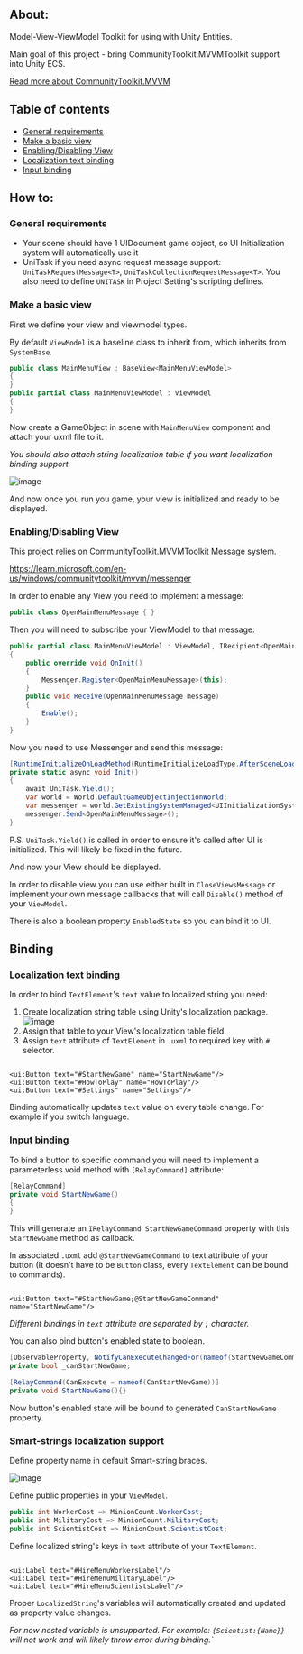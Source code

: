## About:

Model-View-ViewModel Toolkit for using with Unity Entities.

Main goal of this project -
bring CommunityToolkit.MVVMToolkit support into Unity ECS.

[Read more about CommunityToolkit.MVVM](https://learn.microsoft.com/en-us/windows/communitytoolkit/mvvm/introduction)

## Table of contents

- [General requirements](#general-requirements)
- [Make a basic view](#make-a-basic-view)
- [Enabling/Disabling View](#enablingdisabling-view)
- [Localization text binding](#localization-text-binding)
- [Input binding](#input-binding)

## How to:

### General requirements

* Your scene should have 1 UIDocument game object, so
  UI Initialization system will automatically use it
* UniTask if you need async request message support:
  `UniTaskRequestMessage<T>`, `UniTaskCollectionRequestMessage<T>`.
  You also need to define `UNITASK` in Project Setting's scripting defines.

### Make a basic view

First we define your view and viewmodel types.

By default `ViewModel` is a baseline class to inherit from,
which inherits from `SystemBase`.

```csharp
public class MainMenuView : BaseView<MainMenuViewModel>
{
}
public partial class MainMenuViewModel : ViewModel
{
}
```

Now create a GameObject in scene with `MainMenuView` component
and attach your uxml file to it.

*You should also attach string localization table
if you want localization binding support.*

![image](https://user-images.githubusercontent.com/30902981/213801532-92c3a31a-5003-43b8-b928-b76720513067.png)

And now once you run you game,
your view is initialized and ready to be displayed.

### Enabling/Disabling View

This project relies on CommunityToolkit.MVVMToolkit Message system.

https://learn.microsoft.com/en-us/windows/communitytoolkit/mvvm/messenger

In order to enable any View you need to implement a message:

```csharp
public class OpenMainMenuMessage { }
```

Then you will need to subscribe your ViewModel to that message:

```csharp
public partial class MainMenuViewModel : ViewModel, IRecipient<OpenMainMenuMessage>
{
    public override void OnInit()
    {
        Messenger.Register<OpenMainMenuMessage>(this);
    }
    public void Receive(OpenMainMenuMessage message)
    {
        Enable();
    }
}
```

Now you need to use Messenger and send this message:

```csharp
[RuntimeInitializeOnLoadMethod(RuntimeInitializeLoadType.AfterSceneLoad)]
private static async void Init()
{
    await UniTask.Yield();
    var world = World.DefaultGameObjectInjectionWorld;
    var messenger = world.GetExistingSystemManaged<UIInitializationSystem>().Messenger;
    messenger.Send<OpenMainMenuMessage>();
}
```

P.S. `UniTask.Yield()` is called in order to ensure
it's called after UI is initialized. This will likely
be fixed in the future.

And now your View should be displayed.

In order to disable view you can use either built in `CloseViewsMessage`
or implement your own message callbacks that will call `Disable()`
method of your `ViewModel`.

There is also a boolean property `EnabledState` so you can bind it to UI.

## Binding

### Localization text binding

In order to bind `TextElement`'s `text` value to localized string you need:

1. Create localization string table using Unity's localization package.
   ![image](https://user-images.githubusercontent.com/30902981/213808156-21abb906-4686-473a-9587-fa5d0e133d65.png)
2. Assign that table to your View's localization table field.
3. Assign `text` attribute of `TextElement` in `.uxml` to
   required key with `#` selector.

```uxml

<ui:Button text="#StartNewGame" name="StartNewGame"/>
<ui:Button text="#HowToPlay" name="HowToPlay"/>
<ui:Button text="#Settings" name="Settings"/>
```

Binding automatically updates `text` value on every table change.
For example if you switch language.

### Input binding

To bind a button to specific command you will need to
implement a parameterless void method with `[RelayCommand]` attribute:

```csharp
[RelayCommand]
private void StartNewGame()
{
}
```

This will generate an `IRelayCommand StartNewGameCommand` property
with this `StartNewGame` method as callback.

In associated `.uxml` add `@StartNewGameCommand` to text attribute of your
button (It doesn't have to be `Button` class, every `TextElement` can be
bound to commands).

```uxml

<ui:Button text="#StartNewGame;@StartNewGameCommand" name="StartNewGame"/>
```

*Different bindings in `text` attribute are separated by `;` character.*

You can also bind button's enabled state to boolean.

```csharp
[ObservableProperty, NotifyCanExecuteChangedFor(nameof(StartNewGameCommand))]
private bool _canStartNewGame;

[RelayCommand(CanExecute = nameof(CanStartNewGame))]
private void StartNewGame(){}
```

Now button's enabled state will be bound to
generated `CanStartNewGame` property.

### Smart-strings localization support

Define property name in default Smart-string braces.

![image](https://user-images.githubusercontent.com/30902981/213810482-875ad5d0-e5a7-4dd4-adfa-5acb36b54564.png)

Define public properties in your `ViewModel`.

```csharp
public int WorkerCost => MinionCount.WorkerCost;
public int MilitaryCost => MinionCount.MilitaryCost;
public int ScientistCost => MinionCount.ScientistCost;
```

Define localized string's keys in `text` attribute of your `TextElement`.

```uxml

<ui:Label text="#HireMenuWorkersLabel"/>
<ui:Label text="#HireMenuMilitaryLabel"/>
<ui:Label text="#HireMenuScientistsLabel"/>
```

Proper `LocalizedString`'s variables will automatically created and updated as property value changes.

*For now nested variable is unsupported.
For example: `{Scientist:{Name}}` will not work and will likely throw error during binding.`*